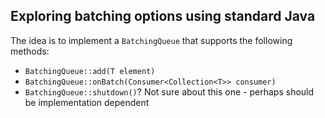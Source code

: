 ## Exploring batching options using standard Java

The idea is to implement a `BatchingQueue` that supports the following methods:
* `BatchingQueue::add(T element)`
* `BatchingQueue::onBatch(Consumer<Collection<T>> consumer)`
* `BatchingQueue::shutdown()`? Not sure about this one - perhaps should be implementation dependent

